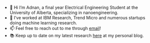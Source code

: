 - 👋 Hi I’m Adnan, a final year Electrical Engineering Student at the University of Alberta, specializing in nanoengineering.
- 👀 I’ve worked at IBM Research, Trend Micro and numerous startups doing machine learning research.
- 📫 Feel free to reach out to me through [email](mailto:adnanh.hoque@gmail.com)!
- :books: Keep up to date on my latest research [here](https://adnanhoque.github.io/) at my personal blog.

<!---
AdnanHoque/AdnanHoque is a ✨ special ✨ repository because its `README.md` (this file) appears on your GitHub profile.
You can click the Preview link to take a look at your changes.
--->
